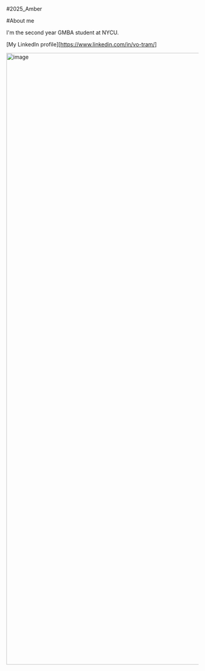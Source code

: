 #2025_Amber


#About me


I'm the second year GMBA student at NYCU.

[My LinkedIn profile][https://www.linkedin.com/in/vo-tram/]

<img width="3060" height="1600" alt="image" src="https://github.com/user-attachments/assets/42e6aef7-2e3f-4d75-a599-700184b046f5" />

